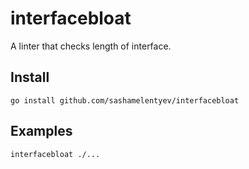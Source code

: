 # interfacebloat

A linter that checks length of interface.

## Install

```
go install github.com/sashamelentyev/interfacebloat
```

## Examples

```bash
interfacebloat ./...
```
